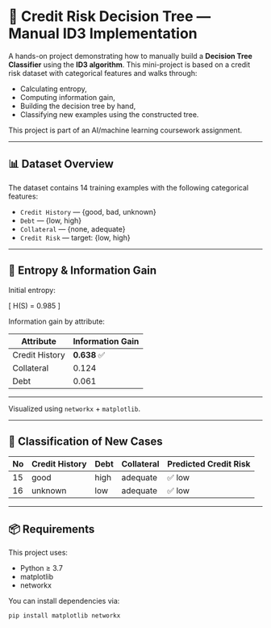 # 🧠 Credit Risk Decision Tree — Manual ID3 Implementation

A hands-on project demonstrating how to manually build a **Decision Tree Classifier** using the **ID3 algorithm**. This mini-project is based on a credit risk dataset with categorical features and walks through:

- Calculating entropy,
- Computing information gain,
- Building the decision tree by hand,
- Classifying new examples using the constructed tree.

This project is part of an AI/machine learning coursework assignment.

---

## 📊 Dataset Overview

The dataset contains 14 training examples with the following categorical features:

- `Credit History` — {good, bad, unknown}
- `Debt` — {low, high}
- `Collateral` — {none, adequate}
- `Credit Risk` — target: {low, high}

---

## 🧮 Entropy & Information Gain

Initial entropy:

\[
H(S) = 0.985
\]

Information gain by attribute:

| Attribute       | Information Gain |
|----------------|------------------|
| Credit History | **0.638** ✅     |
| Collateral     | 0.124            |
| Debt           | 0.061            |

---


Visualized using `networkx` + `matplotlib`.

---

## 📌 Classification of New Cases

| No | Credit History | Debt | Collateral | Predicted Credit Risk |
|----|----------------|------|------------|------------------------|
| 15 | good           | high | adequate   | ✅ low                 |
| 16 | unknown        | low  | adequate   | ✅ low                 |

---

## 📦 Requirements

This project uses:

- Python ≥ 3.7
- matplotlib
- networkx

You can install dependencies via:

```bash
pip install matplotlib networkx



